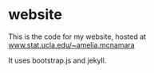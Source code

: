 website
=======


This is the code for my website, hosted at www.stat.ucla.edu/~amelia.mcnamara

It uses bootstrap.js and jekyll.
